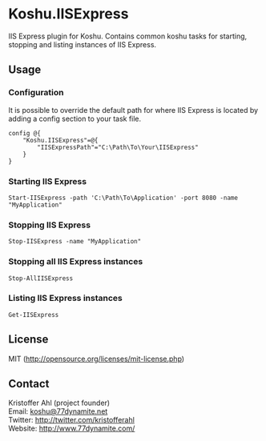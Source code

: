 # Koshu.IISExpress

IIS Express plugin for Koshu. Contains common koshu tasks for starting, stopping and listing instances of IIS Express.

## Usage

### Configuration

It is possible to override the default path for where IIS Express is located by adding a config section to your task file.

	config @{
		"Koshu.IISExpress"=@{
			"IISExpressPath"="C:\Path\To\Your\IISExpress"
		}
	}

### Starting IIS Express

	Start-IISExpress -path 'C:\Path\To\Application' -port 8080 -name "MyApplication"

### Stopping IIS Express

	Stop-IISExpress -name "MyApplication"
	
### Stopping all IIS Express instances

	Stop-AllIISExpress

### Listing IIS Express instances

	Get-IISExpress

## License
MIT (http://opensource.org/licenses/mit-license.php)

## Contact
Kristoffer Ahl (project founder)  
Email: koshu@77dynamite.net  
Twitter: http://twitter.com/kristofferahl  
Website: http://www.77dynamite.com/